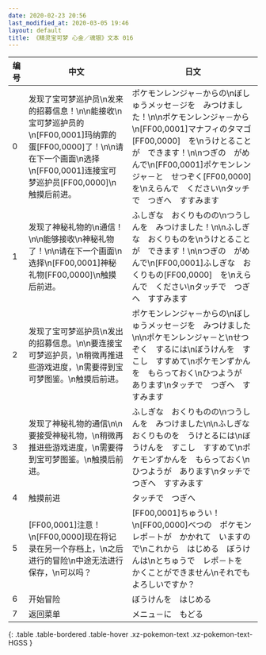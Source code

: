 ```yaml
---
date: 2020-02-23 20:56
last_modified_at: 2020-03-05 19:46
layout: default
title: 《精灵宝可梦 心金／魂银》文本 016
---
```

| 编号 | 中文 | 日文 |
| ---- | ---- | ---- |
| 0 | 发现了宝可梦巡护员\n发来的招募信息！\n\n能接收\n宝可梦巡护员的\n[FF00,0001]玛纳霏的蛋[FF00,0000]了！\n\n请在下一个画面\n选择\n[FF00,0001]连接宝可梦巡护员[FF00,0000]\n触摸后前进。 | ポケモンレンジャ－からの\nぼしゅうメッセ－ジを　みつけました！\n\nポケモンレンジャ－から\n[FF00,0001]マナフィのタマゴ[FF00,0000]　を\nうけとることが　できます！\n\nつぎの　がめんで\n[FF00,0001]ポケモンレンジャ－と　せつぞく[FF00,0000]　を\nえらんで　ください\nタッチで　つぎへ　すすみます |
| 1 | 发现了神秘礼物的\n通信！\n\n能够接收\n神秘礼物了！\n\n请在下一个画面\n选择\n[FF00,0001]神秘礼物[FF00,0000]\n触摸后前进。 | ふしぎな　おくりものの\nつうしんを　みつけました！\n\nふしぎな　おくりものを\nうけとることが　できます！\n\nつぎの　がめんで\n[FF00,0001]ふしぎな　おくりもの[FF00,0000]　を\nえらんで　ください\nタッチで　つぎへ　すすみます |
| 2 | 发现了宝可梦巡护员\n发出的招募信息。\n\n要连接宝可梦巡护员，\n稍微再推进些游戏进度，\n需要得到宝可梦图鉴。\n触摸后前进。 | ポケモンレンジャ－からの\nぼしゅうメッセ－ジを　みつけました\n\nポケモンレンジャ－と\nせつぞく　するには\nぼうけんを　すこし　すすめて\nポケモンずかんを　もらっておく\nひつようが　あります\nタッチで　つぎへ　すすみます |
| 3 | 发现了神秘礼物的通信\n\n要接受神秘礼物，\n稍微再推进些游戏进度，\n需要得到宝可梦图鉴。\n触摸后前进。 | ふしぎな　おくりものの\nつうしんを　みつけました\n\nふしぎな　おくりものを　うけとるには\nぼうけんを　すこし　すすめて\nポケモンずかんを　もらっておく\nひつようが　あります\nタッチで　つぎへ　すすみます |
| 4 | 触摸前进 | タッチで　つぎへ |
| 5 | [FF00,0001]注意！\n[FF00,0000]现在将记录在另一个存档上，\n之后进行的冒险\n中途无法进行保存，\n可以吗？ | [FF00,0001]ちゅうい！\n[FF00,0000]べつの　ポケモンレポ－トが　かかれて　いますので\nこれから　はじめる　ぼうけんは\nとちゅうで　レポ－トを　かくことができません\nそれでも　よろしいですか？ |
| 6 | 开始冒险 | ぼうけんを　はじめる |
| 7 | 返回菜单 | メニュ－に　もどる |
{: .table .table-bordered .table-hover .xz-pokemon-text .xz-pokemon-text-HGSS }